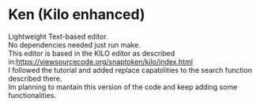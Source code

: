 # Ken (Kilo enhanced) 
Lightweight Text-based editor.<br/>
No dependencies needed just run make.<br/>
This editor is based in the KILO editor as described in:https://viewsourcecode.org/snaptoken/kilo/index.html<br/> 
I followed the tutorial and added replace capabilities to the search function described there.<br/>
Im planning to mantain this version of the code and keep adding some functionalities.
